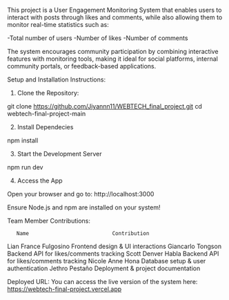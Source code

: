 This project is a User Engagement Monitoring System that enables users to interact with posts through likes and comments, while also allowing them to monitor real-time statistics such as:

-Total number of users
-Number of likes
-Number of comments

The system encourages community participation by combining interactive features with monitoring tools, making it ideal for social platforms, internal community portals, or feedback-based applications.

Setup and Installation Instructions:

1. Clone the Repository:

git clone https://github.com/Jiyannn11/WEBTECH_final_project.git
cd webtech-final-project-main

2. Install Dependecies

npm install

3. Start the Development Server

npm run dev

4. Access the App

Open your browser and go to:
http://localhost:3000

Ensure Node.js and npm are installed on your system!

Team Member Contributions:

       Name	                          Contribution
Lian France Fulgosino	   Frontend design & UI interactions
Giancarlo Tongson	       Backend API for likes/comments tracking
Scott Denver Habla	       Backend API for likes/comments tracking
Nicole Anne Hona	       Database setup & user authentication
Jethro Pestaño	           Deployment & project documentation

Deployed URL:
You can access the live version of the system here:
https://webtech-final-project.vercel.app
